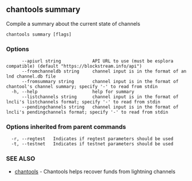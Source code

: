 ## chantools summary

Compile a summary about the current state of channels

```
chantools summary [flags]
```

### Options

```
      --apiurl string            API URL to use (must be esplora compatible) (default "https://blockstream.info/api")
      --fromchanneldb string     channel input is in the format of an lnd channel.db file
      --fromsummary string       channel input is in the format of chantool's channel summary; specify '-' to read from stdin
  -h, --help                     help for summary
      --listchannels string      channel input is in the format of lncli's listchannels format; specify '-' to read from stdin
      --pendingchannels string   channel input is in the format of lncli's pendingchannels format; specify '-' to read from stdin
```

### Options inherited from parent commands

```
  -r, --regtest   Indicates if regtest parameters should be used
  -t, --testnet   Indicates if testnet parameters should be used
```

### SEE ALSO

* [chantools](chantools.md)	 - Chantools helps recover funds from lightning channels

